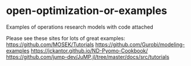 # open-optimization-or-examples
Examples of operations research models with code attached

Please see these sites for lots of great examples:
https://github.com/MOSEK/Tutorials
https://github.com/Gurobi/modeling-examples
https://jckantor.github.io/ND-Pyomo-Cookbook/
https://github.com/jump-dev/JuMP.jl/tree/master/docs/src/tutorials
